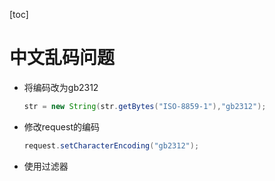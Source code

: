 [toc]

# 中文乱码问题

- 将编码改为gb2312

  ```java
  str = new String(str.getBytes("ISO-8859-1"),"gb2312");
  ```

- 修改request的编码

  ```java
  request.setCharacterEncoding("gb2312");
  ```

- 使用过滤器

  